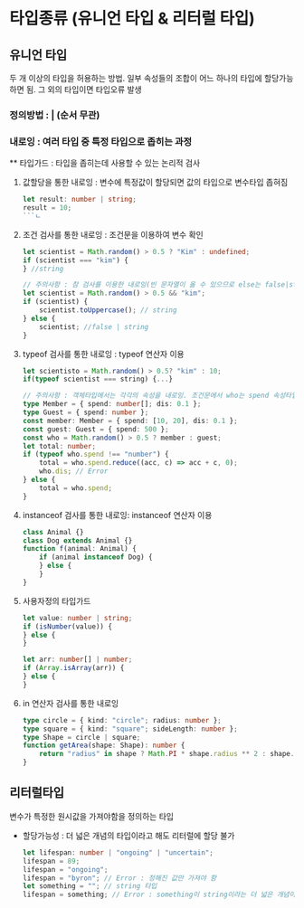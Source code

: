 # 타입종류 (유니언 타입 & 리터럴 타입)

## 유니언 타입

두 개 이상의 타입을 허용하는 방법. 일부 속성들의 조합이 어느 하나의 타입에 할당가능하면 됨. 그 외의 타입이면 타입오류 발생

### 정의방법 : | (순서 무관)

### 내로잉 : 여러 타입 중 특정 타입으로 좁히는 과정

\*\* 타입가드 : 타입을 좁히는데 사용할 수 있는 논리적 검사

1. 값할당을 통한 내로잉 : 변수에 특정값이 할당되면 값의 타입으로 변수타입 좁혀짐
    ````typescript
    let result: number | string;
    result = 10;
    ```ㄴ
    ````
2. 조건 검사를 통한 내로잉 : 조건문을 이용하여 변수 확인

    ```typescript
    let scientist = Math.random() > 0.5 ? "Kim" : undefined;
    if (scientist === "kim") {
    } //string
    ```

    ```typescript
    // 주의사항 : 참 검사를 이용한 내로잉(빈 문자열이 올 수 있으므로 else는 false|string도 될 수 있다. 타입이 고정되는 const를 사용하자!)
    let scientist = Math.random() > 0.5 && "kim";
    if (scientist) {
        scientist.toUppercase(); // string
    } else {
        scientist; //false | string
    }
    ```

3. typeof 검사를 통한 내로잉 : typeof 연산자 이용

    ```typescript
    let scientisto = Math.random() > 0.5? "kim" : 10;
    if(typeof scientist === string) {...}
    ```

    ```typescript
    // 주의사항 : 객체타입에서는 각각의 속성을 내로잉. 조건문에서 who는 spend 속성타입에 대해서만 내로잉하고 있기 때문에 who.dis를 내로잉한 것이 아니다.(객체 타입 내로잉시 주의!)
    type Member = { spend: number[]; dis: 0.1 };
    type Guest = { spend: number };
    const member: Member = { spend: [10, 20], dis: 0.1 };
    const guest: Guest = { spend: 500 };
    const who = Math.random() > 0.5 ? member : guest;
    let total: number;
    if (typeof who.spend !== "number") {
        total = who.spend.reduce((acc, c) => acc + c, 0);
        who.dis; // Error
    } else {
        total = who.spend;
    }
    ```

4. instanceof 검사를 통한 내로잉: instanceof 연산자 이용
    ```typescript
    class Animal {}
    class Dog extends Animal {}
    function f(animal: Animal) {
        if (animal instanceof Dog) {
        } else {
        }
    }
    ```
5. 사용자정의 타입가드

    ```typescript
    let value: number | string;
    if (isNumber(value)) {
    } else {
    }

    let arr: number[] | number;
    if (Array.isArray(arr)) {
    } else {
    }
    ```

6. in 연산자 검사를 통한 내로잉

    ```typescript
    type circle = { kind: "circle"; radius: number };
    type square = { kind: "square"; sideLength: number };
    type Shape = circle | square;
    function getArea(shape: Shape): number {
        return "radius" in shape ? Math.PI * shape.radius ** 2 : shape.sideLength ** 2;
    }
    ```

## 리터럴타입

변수가 특정한 원시값을 가져야함을 정의하는 타입

-   할당가능성 : 더 넓은 개념의 타입이라고 해도 리터럴에 할당 불가
    ```typescript
    let lifespan: number | "ongoing" | "uncertain";
    lifespan = 89;
    lifespan = "ongoing";
    lifespan = "byron"; // Error : 정해진 값만 가져야 함
    let something = ""; // string 타입
    lifespan = something; // Error : something이 string이라는 더 넓은 개념이라고 해도 더 구체적인 타입에 할당할 수 없음
    ```
